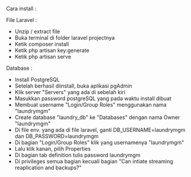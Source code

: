 Cara install :

File Laravel :
- Unzip / extract file
- Buka terminal di folder laravel projectnya
- Ketik composer install
- Ketik php artisan key:generate
- Ketik php artisan serve

Database :
- Install PostgreSQL
- Setelah berhasil diinstall, buka aplikasi pgAdmin
- Klik server "Servers" yang ada di sebelah kiri
- Masukkan password postgreSQL yang pada waktu install dibuat
- Membuat username "Login/Group Roles" menggunakan nama "laundrymgm"
- Create database "laundry_db" ke "Databases" dengan nama Owner "laundrymgm"
- Di file env. yang ada di file laravel, ganti DB_USERNAME=laundrymgm dan DB_PASSWORD=laundrymgm
- Di bagian "Login/Group Roles" klik yang usernamenya "laundrymgm"
- Lalu klik kanan, pilih Properties
- Di bagian tab definition tulis password laundrymgm
- Di privileges semua bagian kecuali bagian "Can intiate streaming reaplication and backups?"

